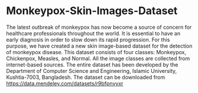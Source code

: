 # Monkeypox-Skin-Images-Dataset
The latest outbreak of monkeypox has now become a source of concern for healthcare professionals throughout the world. It is essential to have an early diagnosis in order to slow down its rapid progression. For this purpose, we have created a new skin image-based dataset for the detection of monkeypox disease. This dataset consists of four classes: Monkeypox, Chickenpox, Measles, and Normal. All the image classes are collected from internet-based sources. The entire dataset has been developed by the Department of Computer Science and Engineering, Islamic University, Kushtia-7003, Bangladesh. The dataset can be downloaded from https://data.mendeley.com/datasets/r9bfpnvyxr
